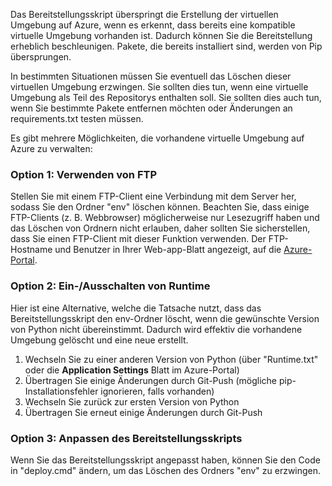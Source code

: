 Das Bereitstellungsskript überspringt die Erstellung der virtuellen Umgebung auf Azure, wenn es erkennt, dass bereits eine kompatible virtuelle Umgebung vorhanden ist.  Dadurch können Sie die Bereitstellung erheblich beschleunigen.  Pakete, die bereits installiert sind, werden von Pip übersprungen.

In bestimmten Situationen müssen Sie eventuell das Löschen dieser virtuellen Umgebung erzwingen.  Sie sollten dies tun, wenn eine virtuelle Umgebung als Teil des Repositorys enthalten soll.  Sie sollten dies auch tun, wenn Sie bestimmte Pakete entfernen möchten oder Änderungen an requirements.txt testen müssen.

Es gibt mehrere Möglichkeiten, die vorhandene virtuelle Umgebung auf Azure zu verwalten:

### Option 1: Verwenden von FTP

Stellen Sie mit einem FTP-Client eine Verbindung mit dem Server her, sodass Sie den Ordner "env" löschen können.  Beachten Sie, dass einige FTP-Clients (z. B. Webbrowser) möglicherweise nur Lesezugriff haben und das Löschen von Ordnern nicht erlauben, daher sollten Sie sicherstellen, dass Sie einen FTP-Client mit dieser Funktion verwenden.  Der FTP-Hostname und Benutzer in Ihrer Web-app-Blatt angezeigt, auf die [Azure-Portal](https://portal.azure.com).

### Option 2: Ein-/Ausschalten von Runtime

Hier ist eine Alternative, welche die Tatsache nutzt, dass das Bereitstellungsskript den env-Ordner löscht, wenn die gewünschte Version von Python nicht übereinstimmt.  Dadurch wird effektiv die vorhandene Umgebung gelöscht und eine neue erstellt.

1. Wechseln Sie zu einer anderen Version von Python (über "Runtime.txt" oder die **Application Settings** Blatt im Azure-Portal)
1. Übertragen Sie einige Änderungen durch Git-Push (mögliche pip-Installationsfehler ignorieren, falls vorhanden)
1. Wechseln Sie zurück zur ersten Version von Python
1. Übertragen Sie erneut einige Änderungen durch Git-Push

### Option 3: Anpassen des Bereitstellungsskripts

Wenn Sie das Bereitstellungsskript angepasst haben, können Sie den Code in "deploy.cmd" ändern, um das Löschen des Ordners "env" zu erzwingen.



